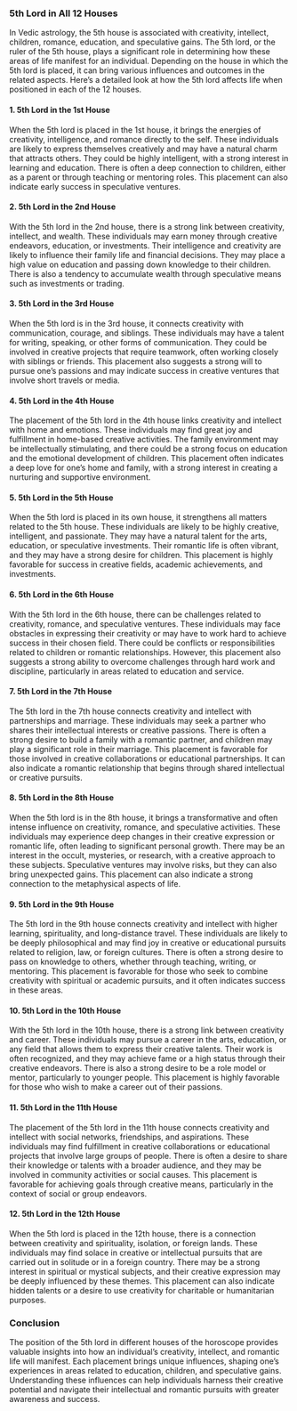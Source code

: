 ### 5th Lord in All 12 Houses

In Vedic astrology, the 5th house is associated with creativity, intellect, children, romance, education, and speculative gains. The 5th lord, or the ruler of the 5th house, plays a significant role in determining how these areas of life manifest for an individual. Depending on the house in which the 5th lord is placed, it can bring various influences and outcomes in the related aspects. Here’s a detailed look at how the 5th lord affects life when positioned in each of the 12 houses.

#### 1. **5th Lord in the 1st House**
When the 5th lord is placed in the 1st house, it brings the energies of creativity, intelligence, and romance directly to the self. These individuals are likely to express themselves creatively and may have a natural charm that attracts others. They could be highly intelligent, with a strong interest in learning and education. There is often a deep connection to children, either as a parent or through teaching or mentoring roles. This placement can also indicate early success in speculative ventures.

#### 2. **5th Lord in the 2nd House**
With the 5th lord in the 2nd house, there is a strong link between creativity, intellect, and wealth. These individuals may earn money through creative endeavors, education, or investments. Their intelligence and creativity are likely to influence their family life and financial decisions. They may place a high value on education and passing down knowledge to their children. There is also a tendency to accumulate wealth through speculative means such as investments or trading.

#### 3. **5th Lord in the 3rd House**
When the 5th lord is in the 3rd house, it connects creativity with communication, courage, and siblings. These individuals may have a talent for writing, speaking, or other forms of communication. They could be involved in creative projects that require teamwork, often working closely with siblings or friends. This placement also suggests a strong will to pursue one’s passions and may indicate success in creative ventures that involve short travels or media.

#### 4. **5th Lord in the 4th House**
The placement of the 5th lord in the 4th house links creativity and intellect with home and emotions. These individuals may find great joy and fulfillment in home-based creative activities. The family environment may be intellectually stimulating, and there could be a strong focus on education and the emotional development of children. This placement often indicates a deep love for one’s home and family, with a strong interest in creating a nurturing and supportive environment.

#### 5. **5th Lord in the 5th House**
When the 5th lord is placed in its own house, it strengthens all matters related to the 5th house. These individuals are likely to be highly creative, intelligent, and passionate. They may have a natural talent for the arts, education, or speculative investments. Their romantic life is often vibrant, and they may have a strong desire for children. This placement is highly favorable for success in creative fields, academic achievements, and investments.

#### 6. **5th Lord in the 6th House**
With the 5th lord in the 6th house, there can be challenges related to creativity, romance, and speculative ventures. These individuals may face obstacles in expressing their creativity or may have to work hard to achieve success in their chosen field. There could be conflicts or responsibilities related to children or romantic relationships. However, this placement also suggests a strong ability to overcome challenges through hard work and discipline, particularly in areas related to education and service.

#### 7. **5th Lord in the 7th House**
The 5th lord in the 7th house connects creativity and intellect with partnerships and marriage. These individuals may seek a partner who shares their intellectual interests or creative passions. There is often a strong desire to build a family with a romantic partner, and children may play a significant role in their marriage. This placement is favorable for those involved in creative collaborations or educational partnerships. It can also indicate a romantic relationship that begins through shared intellectual or creative pursuits.

#### 8. **5th Lord in the 8th House**
When the 5th lord is in the 8th house, it brings a transformative and often intense influence on creativity, romance, and speculative activities. These individuals may experience deep changes in their creative expression or romantic life, often leading to significant personal growth. There may be an interest in the occult, mysteries, or research, with a creative approach to these subjects. Speculative ventures may involve risks, but they can also bring unexpected gains. This placement can also indicate a strong connection to the metaphysical aspects of life.

#### 9. **5th Lord in the 9th House**
The 5th lord in the 9th house connects creativity and intellect with higher learning, spirituality, and long-distance travel. These individuals are likely to be deeply philosophical and may find joy in creative or educational pursuits related to religion, law, or foreign cultures. There is often a strong desire to pass on knowledge to others, whether through teaching, writing, or mentoring. This placement is favorable for those who seek to combine creativity with spiritual or academic pursuits, and it often indicates success in these areas.

#### 10. **5th Lord in the 10th House**
With the 5th lord in the 10th house, there is a strong link between creativity and career. These individuals may pursue a career in the arts, education, or any field that allows them to express their creative talents. Their work is often recognized, and they may achieve fame or a high status through their creative endeavors. There is also a strong desire to be a role model or mentor, particularly to younger people. This placement is highly favorable for those who wish to make a career out of their passions.

#### 11. **5th Lord in the 11th House**
The placement of the 5th lord in the 11th house connects creativity and intellect with social networks, friendships, and aspirations. These individuals may find fulfillment in creative collaborations or educational projects that involve large groups of people. There is often a desire to share their knowledge or talents with a broader audience, and they may be involved in community activities or social causes. This placement is favorable for achieving goals through creative means, particularly in the context of social or group endeavors.

#### 12. **5th Lord in the 12th House**
When the 5th lord is placed in the 12th house, there is a connection between creativity and spirituality, isolation, or foreign lands. These individuals may find solace in creative or intellectual pursuits that are carried out in solitude or in a foreign country. There may be a strong interest in spiritual or mystical subjects, and their creative expression may be deeply influenced by these themes. This placement can also indicate hidden talents or a desire to use creativity for charitable or humanitarian purposes.

### Conclusion
The position of the 5th lord in different houses of the horoscope provides valuable insights into how an individual’s creativity, intellect, and romantic life will manifest. Each placement brings unique influences, shaping one’s experiences in areas related to education, children, and speculative gains. Understanding these influences can help individuals harness their creative potential and navigate their intellectual and romantic pursuits with greater awareness and success.